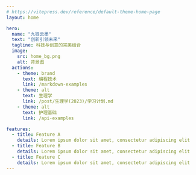 ```yaml
---
# https://vitepress.dev/reference/default-theme-home-page
layout: home

hero:
  name: "九狼云墨"
  text: "创新引领未来"
  tagline: 科技与创意的完美结合
  image:  
    src: home_bg.png
    alt: 背景图
  actions:
    - theme: brand
      text: 编程技术
      link: /markdown-examples
    - theme: alt
      text: 生理学
      link: /post/生理学(2023)/学习计划.md
    - theme: alt
      text: 护理基础
      link: /api-examples

features:
  - title: Feature A
    details: Lorem ipsum dolor sit amet, consectetur adipiscing elit
  - title: Feature B
    details: Lorem ipsum dolor sit amet, consectetur adipiscing elit
  - title: Feature C
    details: Lorem ipsum dolor sit amet, consectetur adipiscing elit
---
```


